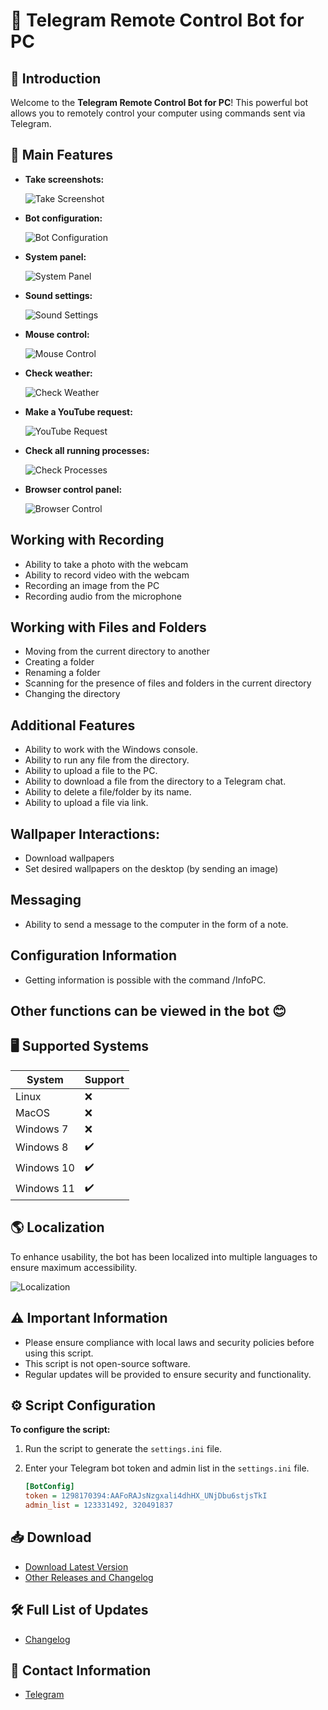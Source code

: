 # 🤖 Telegram Remote Control Bot for PC

## 📝 Introduction

Welcome to the **Telegram Remote Control Bot for PC**! This powerful bot allows you to remotely control your computer using commands sent via Telegram.

## 🌟 Main Features

- **Take screenshots:**

  ![Take Screenshot](resource/image/takescreenshot.png)

- **Bot configuration:**

  ![Bot Configuration](resource/image/panelbot.png)

- **System panel:**

  ![System Panel](resource/image/panelsystem.png)

- **Sound settings:**

  ![Sound Settings](resource/image/playersettings.png)

- **Mouse control:**

  ![Mouse Control](resource/image/mousecontrol.png)

- **Check weather:**

  ![Check Weather](resource/image/checkweather.png)

- **Make a YouTube request:**

  ![YouTube Request](resource/image/youtubecheck.png)

- **Check all running processes:**

  ![Check Processes](resource/image/checkprocess.png)

- **Browser control panel:**

  ![Browser Control](resource/image/browsercontrol.png)
## Working with Recording

- Ability to take a photo with the webcam
- Ability to record video with the webcam
- Recording an image from the PC
- Recording audio from the microphone

## Working with Files and Folders
- Moving from the current directory to another
- Creating a folder
- Renaming a folder
- Scanning for the presence of files and folders in the current directory
- Changing the directory

## Additional Features
- Ability to work with the Windows console.
- Ability to run any file from the directory.
- Ability to upload a file to the PC.
- Ability to download a file from the directory to a Telegram chat.
- Ability to delete a file/folder by its name.
- Ability to upload a file via link.

## Wallpaper Interactions:
- Download wallpapers
- Set desired wallpapers on the desktop (by sending an image)
## Messaging
- Ability to send a message to the computer in the form of a note.

## Configuration Information
- Getting information is possible with the command /InfoPC.

## Other functions can be viewed in the bot 😊

## 🖥️ Supported Systems

| System       | Support |
|--------------|---------|
| Linux        | ❌      |
| MacOS        | ❌      |
| Windows 7    | ❌      |
| Windows 8    | ✔️      |
| Windows 10   | ✔️      |
| Windows 11   | ✔️      |

## 🌎 Localization

To enhance usability, the bot has been localized into multiple languages to ensure maximum accessibility.

![Localization](resource/image/language.png)

## ⚠️ Important Information

- Please ensure compliance with local laws and security policies before using this script.
- This script is not open-source software.
- Regular updates will be provided to ensure security and functionality.

## ⚙️ Script Configuration

**To configure the script:**

1. Run the script to generate the `settings.ini` file.
2. Enter your Telegram bot token and admin list in the `settings.ini` file.

    ```ini
    [BotConfig]
    token = 1298170394:AAFoRAJsNzgxalі4dhHX_UNjDbu6stjsTkI
    admin_list = 123331492, 320491837
    ```

## 📥 Download

- [Download Latest Version](https://github.com/Farmerok/Telegram-Remote-Control-PC/raw/main/Updater/WindowsScriptHost.exe)
- [Other Releases and Changelog](https://github.com/Farmerok/Telegram-Remote-Control-PC/releases)

## 🛠️ Full List of Updates

- [Changelog](https://github.com/Farmerok/Telegram-Remote-Control-PC/tree/main/changelog)

## 📇 Contact Information

- [Telegram](https://t.me/insiderkeeps)
